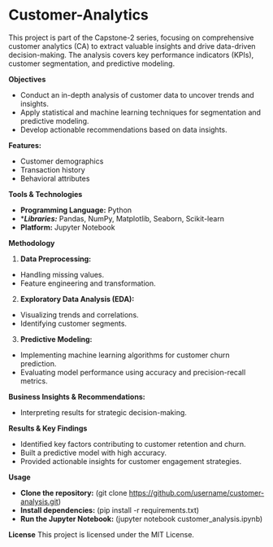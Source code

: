 # Customer-Analytics

This project is part of the Capstone-2 series, focusing on comprehensive customer analytics (CA) to extract valuable insights and drive data-driven decision-making. The analysis covers key performance indicators (KPIs), customer segmentation, and predictive modeling.

**Objectives**
- Conduct an in-depth analysis of customer data to uncover trends and insights.
- Apply statistical and machine learning techniques for segmentation and predictive modeling.
- Develop actionable recommendations based on data insights.

**Features:**
- Customer demographics
- Transaction history
- Behavioral attributes

**Tools & Technologies**
- ****Programming Language:**** Python
- ****Libraries:*** Pandas, NumPy, Matplotlib, Seaborn, Scikit-learn
- ****Platform:**** Jupyter Notebook

**Methodology**
1) ****Data Preprocessing:****
- Handling missing values.
- Feature engineering and transformation.
2) ****Exploratory Data Analysis (EDA):****
- Visualizing trends and correlations.
- Identifying customer segments.
3) ****Predictive Modeling:****
- Implementing machine learning algorithms for customer churn prediction.
- Evaluating model performance using accuracy and precision-recall metrics.

**Business Insights & Recommendations:**
- Interpreting results for strategic decision-making.

**Results & Key Findings**
- Identified key factors contributing to customer retention and churn.
- Built a predictive model with high accuracy.
- Provided actionable insights for customer engagement strategies.

**Usage**
- ****Clone the repository:****
(git clone https://github.com/username/customer-analysis.git)
- ****Install dependencies:****
(pip install -r requirements.txt)
- ****Run the Jupyter Notebook:****
(jupyter notebook customer_analysis.ipynb)

**License**
This project is licensed under the MIT License.
